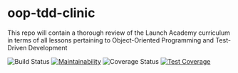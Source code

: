 # oop-tdd-clinic

This repo will contain a thorough review of the Launch Academy curriculum in terms of all lessons pertaining to Object-Oriented Programming and Test-Driven Development

![Build Status](https://codeship.com/projects/495f8a30-957a-0135-d3a5-76c7e774f4cb/status?branch=master)
[![Maintainability](https://api.codeclimate.com/v1/badges/69d6ab150a02e4196f10/maintainability)](https://codeclimate.com/github/mikesilb/oop-tdd-clinic/maintainability)
![Coverage Status](https://coveralls.io/repos/mikesilb/oop-tdd-clinic/badge.svg?branch=master)
[![Test Coverage](https://api.codeclimate.com/v1/badges/69d6ab150a02e4196f10/test_coverage)](https://codeclimate.com/github/mikesilb/oop-tdd-clinic/test_coverage)
